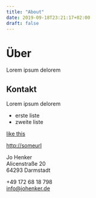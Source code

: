 ```yaml
---
title: "About"
date: 2019-09-18T23:21:17+02:00
draft: false
---
```


# Über
Lorem ipsum delorem

## Kontakt
Lorem ipsum delorem

- erste liste
- zweite liste

[like this](http://someurl)

<http://someurl>




Jo Henker \
Alicenstraße 20 \
64293 Darmstadt

+49 172 68 18 798 \
info@johenker.de
